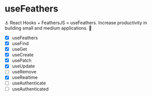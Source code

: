 # useFeathers

⚓️ React Hooks + FeathersJS = useFeathers. Increase productivity in building small and medium applications. 🚀


- [x] useFeathers
- [x] useFind
- [x] useGet
- [x] useCreate
- [x] usePatch
- [x] useUpdate
- [ ] useRemove
- [x] useRealtime
- [ ] useAuthenticate
- [ ] useAuthenticated